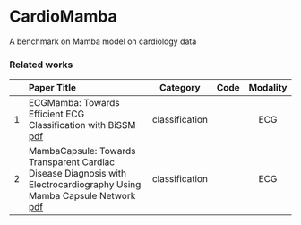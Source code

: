 # CardioMamba
A benchmark on Mamba model on cardiology data

### Related works

| | Paper Title | Category | Code | Modality | 
| :--: | :--------- | :-----: | :-----: | :-----: |
| 1 |ECGMamba: Towards Efficient ECG Classification with BiSSM [pdf](https://arxiv.org/pdf/2406.10098) | classification |  | ECG |
| 2 |MambaCapsule: Towards Transparent Cardiac Disease Diagnosis with Electrocardiography Using Mamba Capsule Network [pdf](https://arxiv.org/pdf/2407.20893) | classification |  | ECG |
